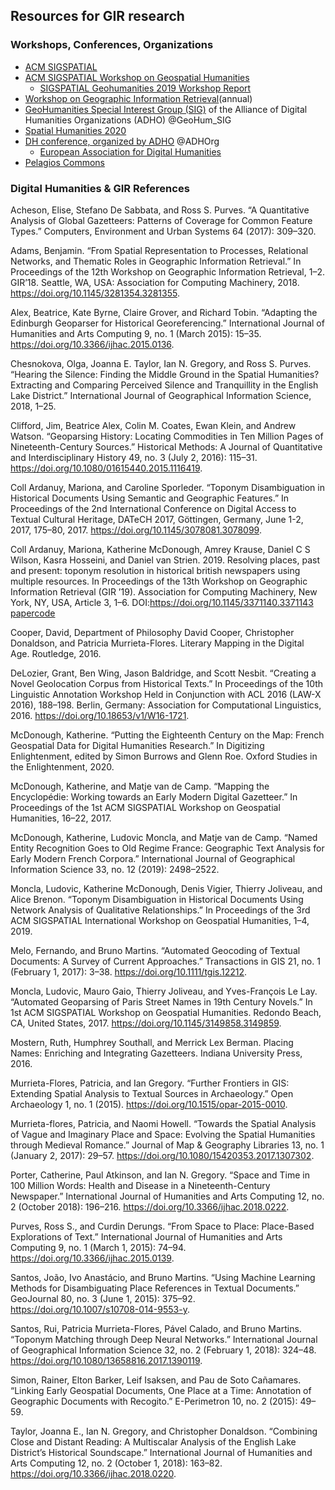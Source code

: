 ## Resources for GIR research

### Workshops, Conferences, Organizations

- [ACM SIGSPATIAL](https://www.sigspatial.org/)
- [ACM SIGSPATIAL Workshop on Geospatial Humanities](https://bgmartins.github.io/sigspatial-geohumanities/)
  - [SIGSPATIAL Geohumanities 2019 Workshop Report](https://dl.acm.org/doi/abs/10.1145/3383653.3383664)
- [Workshop on Geographic Information Retrieval](http://www.geo.uzh.ch/~rsp/gir19/index.html)(annual)
- [GeoHumanities Special Interest Group (SIG)](https://geohumanities.org/?page_id=2) of the Alliance of Digital Humanities Organizations (ADHO) @GeoHum_SIG
- [Spatial Humanities 2020](https://www.lancaster.ac.uk/dighum/sh2020/)
- [DH conference, organized by ADHO](http://adho.org/) @ADHOrg
  - [European Association for Digital Humanities](http://adho.org/)
- [Pelagios Commons](https://pelagios.org/)



### Digital Humanities & GIR References

Acheson, Elise, Stefano De Sabbata, and Ross S. Purves. “A Quantitative Analysis of Global Gazetteers: Patterns of Coverage for Common Feature Types.” Computers, Environment and Urban Systems 64 (2017): 309–320.

Adams, Benjamin. “From Spatial Representation to Processes, Relational Networks, and Thematic Roles in Geographic Information Retrieval.” In Proceedings of the 12th Workshop on Geographic Information Retrieval, 1–2. GIR’18. Seattle, WA, USA: Association for Computing Machinery, 2018. https://doi.org/10.1145/3281354.3281355.

Alex, Beatrice, Kate Byrne, Claire Grover, and Richard Tobin. “Adapting the Edinburgh Geoparser for Historical Georeferencing.” International Journal of Humanities and Arts Computing 9, no. 1 (March 2015): 15–35. https://doi.org/10.3366/ijhac.2015.0136.

Chesnokova, Olga, Joanna E. Taylor, Ian N. Gregory, and Ross S. Purves. “Hearing the Silence: Finding the Middle Ground in the Spatial Humanities? Extracting and Comparing Perceived Silence and Tranquillity in the English Lake District.” International Journal of Geographical Information Science, 2018, 1–25.

Clifford, Jim, Beatrice Alex, Colin M. Coates, Ewan Klein, and Andrew Watson. “Geoparsing History: Locating Commodities in Ten Million Pages of Nineteenth-Century Sources.” Historical Methods: A Journal of Quantitative and Interdisciplinary History 49, no. 3 (July 2, 2016): 115–31. https://doi.org/10.1080/01615440.2015.1116419.

Coll Ardanuy, Mariona, and Caroline Sporleder. “Toponym Disambiguation in Historical Documents Using Semantic and Geographic Features.” In Proceedings of the 2nd International Conference on Digital Access to Textual Cultural Heritage, DATeCH 2017, Göttingen, Germany, June 1-2, 2017, 175–80, 2017. https://doi.org/10.1145/3078081.3078099.

Coll Ardanuy, Mariona, Katherine McDonough, Amrey Krause, Daniel C S Wilson, Kasra Hosseini, and Daniel van Strien. 2019. Resolving places, past and present: toponym resolution in historical british newspapers using multiple resources. In Proceedings of the 13th Workshop on Geographic Information Retrieval (GIR ’19). Association for Computing Machinery, New York, NY, USA, Article 3, 1–6. DOI:https://doi.org/10.1145/3371140.3371143 [paper](https://bl.iro.bl.uk/work/ff87acd4-f5e0-4870-b8cd-63d82fcc36d8)[code](https://github.com/Living-with-machines/lwm_GIR19_resolving_places)

Cooper, David, Department of Philosophy David Cooper, Christopher Donaldson, and Patricia Murrieta-Flores. Literary Mapping in the Digital Age. Routledge, 2016.

DeLozier, Grant, Ben Wing, Jason Baldridge, and Scott Nesbit. “Creating a Novel Geolocation Corpus from Historical Texts.” In Proceedings of the 10th Linguistic Annotation Workshop Held in Conjunction with ACL 2016 (LAW-X 2016), 188–198. Berlin, Germany: Association for Computational Linguistics, 2016. https://doi.org/10.18653/v1/W16-1721.

McDonough, Katherine. “Putting the Eighteenth Century on the Map: French Geospatial Data for Digital Humanities Research.” In Digitizing Enlightenment, edited by Simon Burrows and Glenn Roe. Oxford Studies in the Enlightenment, 2020.

McDonough, Katherine, and Matje van de Camp. “Mapping the Encyclopédie: Working towards an Early Modern Digital Gazetteer.” In Proceedings of the 1st ACM SIGSPATIAL Workshop on Geospatial Humanities, 16–22, 2017.

McDonough, Katherine, Ludovic Moncla, and Matje van de Camp. “Named Entity Recognition Goes to Old Regime France: Geographic Text Analysis for Early Modern French Corpora.” International Journal of Geographical Information Science 33, no. 12 (2019): 2498–2522.

Moncla, Ludovic, Katherine McDonough, Denis Vigier, Thierry Joliveau, and Alice Brenon. “Toponym Disambiguation in Historical Documents Using Network Analysis of Qualitative Relationships.” In Proceedings of the 3rd ACM SIGSPATIAL International Workshop on Geospatial Humanities, 1–4, 2019.

Melo, Fernando, and Bruno Martins. “Automated Geocoding of Textual Documents: A Survey of Current Approaches.” Transactions in GIS 21, no. 1 (February 1, 2017): 3–38. https://doi.org/10.1111/tgis.12212.

Moncla, Ludovic, Mauro Gaio, Thierry Joliveau, and Yves-François Le Lay. “Automated Geoparsing of Paris Street Names in 19th Century Novels.” In 1st ACM SIGSPATIAL Workshop on Geospatial Humanities. Redondo Beach, CA, United States, 2017. https://doi.org/10.1145/3149858.3149859.

Mostern, Ruth, Humphrey Southall, and Merrick Lex Berman. Placing Names: Enriching and Integrating Gazetteers. Indiana University Press, 2016.

Murrieta-Flores, Patricia, and Ian Gregory. “Further Frontiers in GIS: Extending Spatial Analysis to Textual Sources in Archaeology.” Open Archaeology 1, no. 1 (2015). https://doi.org/10.1515/opar-2015-0010.

Murrieta-flores, Patricia, and Naomi Howell. “Towards the Spatial Analysis of Vague and Imaginary Place and Space: Evolving the Spatial Humanities through Medieval Romance.” Journal of Map & Geography Libraries 13, no. 1 (January 2, 2017): 29–57. https://doi.org/10.1080/15420353.2017.1307302.

Porter, Catherine, Paul Atkinson, and Ian N. Gregory. “Space and Time in 100 Million Words: Health and Disease in a Nineteenth-Century Newspaper.” International Journal of Humanities and Arts Computing 12, no. 2 (October 2018): 196–216. https://doi.org/10.3366/ijhac.2018.0222.

Purves, Ross S., and Curdin Derungs. “From Space to Place: Place-Based Explorations of Text.” International Journal of Humanities and Arts Computing 9, no. 1 (March 1, 2015): 74–94. https://doi.org/10.3366/ijhac.2015.0139.

Santos, João, Ivo Anastácio, and Bruno Martins. “Using Machine Learning Methods for Disambiguating Place References in Textual Documents.” GeoJournal 80, no. 3 (June 1, 2015): 375–92. https://doi.org/10.1007/s10708-014-9553-y.

Santos, Rui, Patricia Murrieta-Flores, Pável Calado, and Bruno Martins. “Toponym Matching through Deep Neural Networks.” International Journal of Geographical Information Science 32, no. 2 (February 1, 2018): 324–48. https://doi.org/10.1080/13658816.2017.1390119.

Simon, Rainer, Elton Barker, Leif Isaksen, and Pau de Soto Cañamares. “Linking Early Geospatial Documents, One Place at a Time: Annotation of Geographic Documents with Recogito.” E-Perimetron 10, no. 2 (2015): 49–59.

Taylor, Joanna E., Ian N. Gregory, and Christopher Donaldson. “Combining Close and Distant Reading: A Multiscalar Analysis of the English Lake District’s Historical Soundscape.” International Journal of Humanities and Arts Computing 12, no. 2 (October 1, 2018): 163–82. https://doi.org/10.3366/ijhac.2018.0220.

